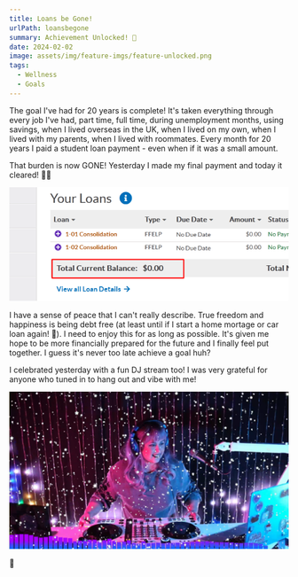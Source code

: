```yaml
---
title: Loans be Gone!
urlPath: loansbegone
summary: Achievement Unlocked! 🎉
date: 2024-02-02
image: assets/img/feature-imgs/feature-unlocked.png
tags:
  - Wellness
  - Goals
---
```


The goal I've had for 20 years is complete! It's taken everything through every job I've had, part time, full time, during unemployment months, using savings, when I lived overseas in the UK, when I lived on my own, when I lived with my parents, when I lived with roommates. Every month for 20 years I paid a student loan payment - even when if it was a small amount.

That burden is now GONE! Yesterday I made my final payment and today it cleared! 🥳😭

![Payment Cleared](/src/assets/img/post-imgs/payment-cleared.png "Paid in full!")

I have a sense of peace that I can't really describe. True freedom and happiness is being debt free (at least until if I start a home mortage or car loan again! 🤣). I need to enjoy this for as long as possible. It's given me hope to be more financially prepared for the future and I finally feel put together. I guess it's never too late achieve a goal huh?

I celebrated yesterday with a fun DJ stream too! I was very grateful for anyone who tuned in to hang out and vibe with me!

![Stream Celebration](/src/assets/img/post-imgs/stream-celebration.png "B celebrating on Twitch")

🥰